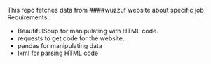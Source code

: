 This repo fetches data from  ####wuzzuf website about specific job 
Requirements :
* BeautifulSoup for manipulating with HTML code.
* requests to get code for the website.
* pandas for manipulating data
* lxml for parsing HTML code 

